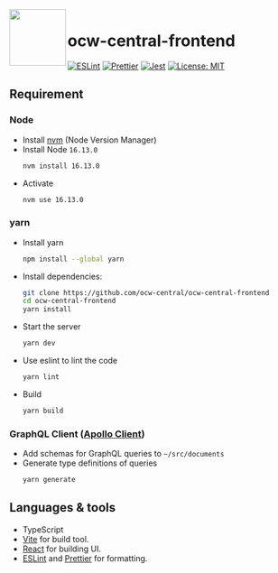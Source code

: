 <img align="left" src=https://user-images.githubusercontent.com/44559556/196192159-7684237a-ba00-4ea4-8c37-3395acb19492.png width="100" height="100">

# ocw-central-frontend

[![ESLint](https://github.com/ocw-central/ocw-central-frontend/actions/workflows/ESLint.yml/badge.svg)](https://github.com/ocw-central/ocw-central-frontend/actions/workflows/ESLint.yml)
[![Prettier](https://github.com/ocw-central/ocw-central-frontend/actions/workflows/Prettier.yml/badge.svg)](https://github.com/ocw-central/ocw-central-frontend/actions/workflows/Prettier.yml)
[![Jest](https://github.com/ocw-central/ocw-central-frontend/actions/workflows/Jest.yml/badge.svg)](https://github.com/ocw-central/ocw-central-frontend/actions/workflows/Jest.yml)
[![License: MIT](https://img.shields.io/badge/license-MIT-blue)](https://img.shields.io/badge/license-MIT-blue)

## Requirement

### Node

- Install [nvm](https://github.com/nvm-sh/nvm) (Node Version Manager)
- Install Node `16.13.0`
  ```bash
  nvm install 16.13.0
  ```
- Activate
  ```bash
  nvm use 16.13.0
  ```

### yarn

- Install yarn

  ```bash
  npm install --global yarn
  ```

- Install dependencies:

  ```bash
  git clone https://github.com/ocw-central/ocw-central-frontend
  cd ocw-central-frontend
  yarn install
  ```

- Start the server

  ```bash
  yarn dev
  ```

- Use eslint to lint the code

  ```bash
  yarn lint
  ```

- Build

  ```bash
  yarn build
  ```

### GraphQL Client ([Apollo Client](https://www.apollographql.com/docs/react))

- Add schemas for GraphQL queries to `~/src/documents`
- Generate type definitions of queries
  ```bash
  yarn generate
  ```

## Languages & tools

- TypeScript
- [Vite](https://vitejs.dev/) for build tool.
- [React](https://reactjs.org/) for building UI.
- [ESLint](https://eslint.org/) and [Prettier](https://**prettier**.io/) for formatting.
